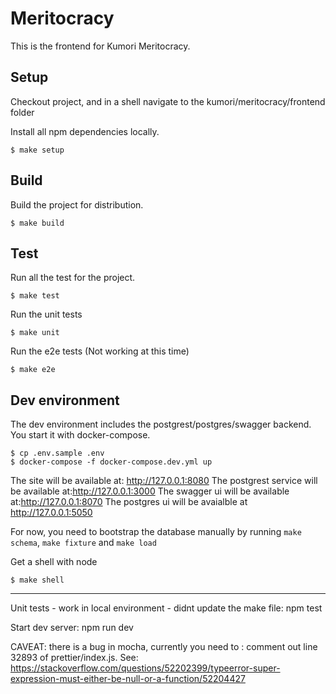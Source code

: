 # Meritocracy

This is the frontend for Kumori Meritocracy.

## Setup

Checkout project, and in a shell navigate to the kumori/meritocracy/frontend folder

Install all npm dependencies locally.

    $ make setup

## Build

Build the project for distribution.

    $ make build

## Test

Run all the test for the project.

    $ make test

Run the unit tests

    $ make unit

Run the e2e tests (Not working at this time)

    $ make e2e

## Dev environment

The dev environment includes the postgrest/postgres/swagger backend. You start it with docker-compose.

    $ cp .env.sample .env
    $ docker-compose -f docker-compose.dev.yml up

The site will be available at: http://127.0.0.1:8080
The postgrest service will be available at:http://127.0.0.1:3000
The swagger ui will be available at:http://127.0.0.1:8070
The postgres ui will be avaialble at http://127.0.0.1:5050

For now, you need to bootstrap the database manually by running `make schema`, `make fixture` and `make load`

Get a shell with node

    $ make shell

 --- 
 Unit tests - work in local environment - didnt update the make file:
 npm test

 Start dev server:
 npm run dev

 CAVEAT: there is a bug in mocha, currently you need to :
 comment out line 32893 of prettier/index.js.
 See: https://stackoverflow.com/questions/52202399/typeerror-super-expression-must-either-be-null-or-a-function/52204427